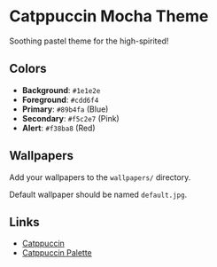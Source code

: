 # Catppuccin Mocha Theme

Soothing pastel theme for the high-spirited!

## Colors

- **Background**: `#1e1e2e`
- **Foreground**: `#cdd6f4`
- **Primary**: `#89b4fa` (Blue)
- **Secondary**: `#f5c2e7` (Pink)
- **Alert**: `#f38ba8` (Red)

## Wallpapers

Add your wallpapers to the `wallpapers/` directory.

Default wallpaper should be named `default.jpg`.

## Links

- [Catppuccin](https://github.com/catppuccin/catppuccin)
- [Catppuccin Palette](https://github.com/catppuccin/catppuccin#-palette)
